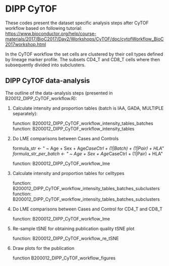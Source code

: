 # DIPP CyTOF

These codes present the dataset specific analysis steps after CyTOF workflow based on following tutorial: 
https://www.bioconductor.org/help/course-materials/2017/BioC2017/Day2/Workshops/CyTOF/doc/cytofWorkflow_BioC2017workshop.html

In the CyTOF workflow the set cells are clustered by their cell types defined by lineage marker profile. The subsets CD4_T and CD8_T cells where then subsequently divided into subclusters.

## DIPP CyTOF data-analysis

The outline of the data-analysis steps (presented in B20012_DIPP_CyTOF_workflow.R):

1. Calculate intensity and proportion tables (batch is IAA, GADA, MULTIPLE separately):

    function: B200012_DIPP_CyTOF_workflow_intensity_tables_batches
    function: B200012_DIPP_CyTOF_workflow_intensity_tables

2. Do LME comparisons between Cases and Controls

    formula_str <- " ~ Age + Sex + Age*CaseCtrl + (1|Batch) + (1|Pair) + HLA"
    formula_str_per_batch <- " ~ Age + Sex + Age*CaseCtrl + (1|Pair) + HLA"
    
    function: B200012_DIPP_CyTOF_workflow_lme

3. Calculate intensity and proportion tables for celltypes

    function: B200012_DIPP_CyTOF_workflow_intensity_tables_batches_subclusters
    function: B200012_DIPP_CyTOF_workflow_intensity_tables_batches_subclusters

4. Do LME comparisons between Cases and Control for CD4_T and CD8_T

    function: B200012_DIPP_CyTOF_workflow_lme

5. Re-sample tSNE for obtaining publication quality tSNE plot

    function: B200012_DIPP_CyTOF_workflow_re_tSNE

6. Draw plots for the publication

    function B200012_DIPP_CyTOF_workflow_figures